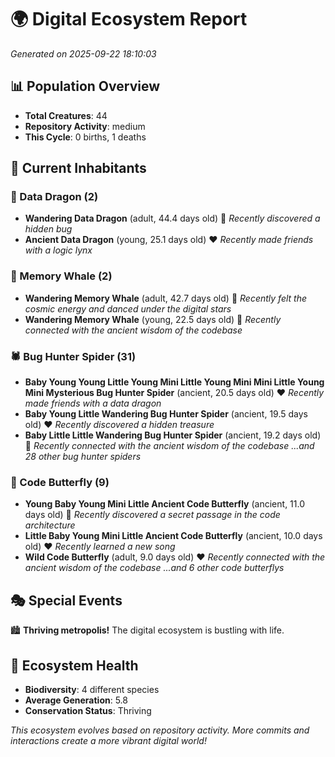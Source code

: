# 🌍 Digital Ecosystem Report
*Generated on 2025-09-22 18:10:03*

## 📊 Population Overview
- **Total Creatures**: 44
- **Repository Activity**: medium
- **This Cycle**: 0 births, 1 deaths

## 👥 Current Inhabitants

### 🐉 Data Dragon (2)
- **Wandering Data Dragon** (adult, 44.4 days old) 💛
  *Recently discovered a hidden bug*
- **Ancient Data Dragon** (young, 25.1 days old) ❤️
  *Recently made friends with a logic lynx*

### 🐋 Memory Whale (2)
- **Wandering Memory Whale** (adult, 42.7 days old) 💛
  *Recently felt the cosmic energy and danced under the digital stars*
- **Wandering Memory Whale** (young, 22.5 days old) 💚
  *Recently connected with the ancient wisdom of the codebase*

### 🕷️ Bug Hunter Spider (31)
- **Baby Young Young Little Young Mini Little Young Mini Mini Little Young Mini Mysterious Bug Hunter Spider** (ancient, 20.5 days old) ❤️
  *Recently made friends with a data dragon*
- **Baby Young Little Wandering Bug Hunter Spider** (ancient, 19.5 days old) ❤️
  *Recently discovered a hidden treasure*
- **Baby Little Little Wandering Bug Hunter Spider** (ancient, 19.2 days old) 💛
  *Recently connected with the ancient wisdom of the codebase*
  *...and 28 other bug hunter spiders*

### 🦋 Code Butterfly (9)
- **Young Baby Young Mini Little Ancient Code Butterfly** (ancient, 11.0 days old) 💛
  *Recently discovered a secret passage in the code architecture*
- **Little Baby Young Mini Little Ancient Code Butterfly** (ancient, 10.0 days old) ❤️
  *Recently learned a new song*
- **Wild Code Butterfly** (adult, 9.0 days old) ❤️
  *Recently connected with the ancient wisdom of the codebase*
  *...and 6 other code butterflys*

## 🎭 Special Events

🏙️ **Thriving metropolis!** The digital ecosystem is bustling with life.

## 🔬 Ecosystem Health
- **Biodiversity**: 4 different species
- **Average Generation**: 5.8
- **Conservation Status**: Thriving

*This ecosystem evolves based on repository activity. More commits and interactions create a more vibrant digital world!*